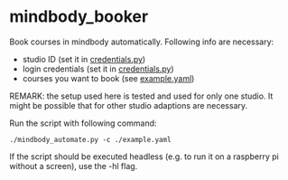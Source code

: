 # mindbody_booker
Book courses in mindbody automatically. Following info are necessary:
* studio ID (set it in [credentials.py](./credentials.yaml))
* login credentials (set it in [credentials.py](./credentials.yaml))
* courses you want to book (see [example.yaml](./example.yaml))

REMARK: the setup used here is tested and used for only one studio. It might be possible that for other studio adaptions are necessary.  

Run the script with following command:
```
./mindbody_automate.py -c ./example.yaml
```

If the script should be executed headless (e.g. to run it on a raspberry pi without a screen), use the -hl flag.

